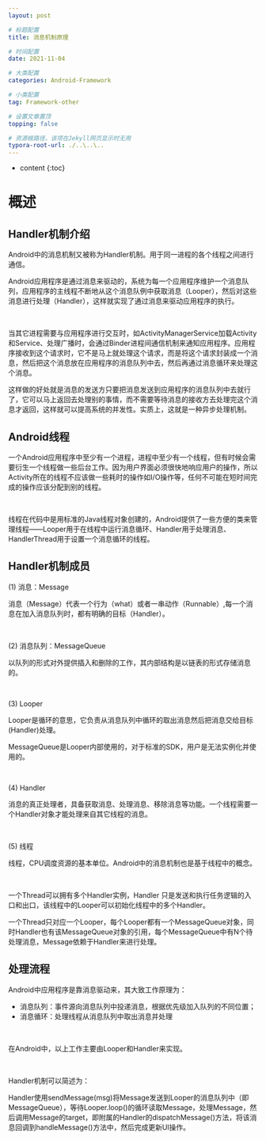 ```yaml
---
layout: post

# 标题配置
title: 消息机制原理

# 时间配置
date: 2021-11-04

# 大类配置
categories: Android-Framework

# 小类配置
tag: Framework-other

# 设置文章置顶
topping: false

# 资源根路径，该项在Jekyll网页显示时无用
typora-root-url: ./..\..\..
---
```


* content
{:toc}


# **概述**

## Handler机制介绍

Android中的消息机制又被称为Handler机制。用于同一进程的各个线程之间进行通信。

Android应用程序是通过消息来驱动的，系统为每一个应用程序维护一个消息队列，应用程序的主线程不断地从这个消息队例中获取消息（Looper），然后对这些消息进行处理（Handler），这样就实现了通过消息来驱动应用程序的执行。

<br/>

当其它进程需要与应用程序进行交互时，如ActivityManagerService加载Activity和Service、处理广播时，会通过Binder进程间通信机制来通知应用程序。应用程序接收到这个请求时，它不是马上就处理这个请求，而是将这个请求封装成一个消息，然后把这个消息放在应用程序的消息队列中去，然后再通过消息循环来处理这个消息。

这样做的好处就是消息的发送方只要把消息发送到应用程序的消息队列中去就行了，它可以马上返回去处理别的事情，而不需要等待消息的接收方去处理完这个消息才返回，这样就可以提高系统的并发性。实质上，这就是一种异步处理机制。



## Android线程

一个Android应用程序中至少有一个进程，进程中至少有一个线程，但有时候会需要衍生一个线程做一些后台工作。因为用户界面必须很快地响应用户的操作，所以Activity所在的线程不应该做一些耗时的操作如I/O操作等，任何不可能在短时间完成的操作应该分配到别的线程。

<br/>

线程在代码中是用标准的Java线程对象创建的，Android提供了一些方便的类来管理线程——Looper用于在线程中运行消息循环、Handler用于处理消息、HandlerThread用于设置一个消息循环的线程。

## Handler机制成员

(1)   消息：Message

消息（Message）代表一个行为（what）或者一串动作（Runnable）,每一个消息在加入消息队列时，都有明确的目标（Handler）。

<br/>

(2)   消息队列：MessageQueue

以队列的形式对外提供插入和删除的工作，其内部结构是以链表的形式存储消息的。

<br/>

(3)   Looper

Looper是循环的意思，它负责从消息队列中循环的取出消息然后把消息交给目标(Handler)处理。

MessageQueue是Looper内部使用的，对于标准的SDK，用户是无法实例化并使用的。

<br/>

(4)   Handler

消息的真正处理者，具备获取消息、处理消息、移除消息等功能。一个线程需要一个Handler对象才能处理来自其它线程的消息。

<br/>

(5)   线程

线程，CPU调度资源的基本单位。Android中的消息机制也是基于线程中的概念。

<br/>

一个Thread可以拥有多个Handler实例，Handler 只是发送和执行任务逻辑的入口和出口，该线程中的Looper可以初始化线程中的多个Handler。

一个Thread只对应一个Looper，每个Looper都有一个MessageQueue对象，同时Handler也有该MessageQueue对象的引用，每个MessageQueue中有N个待处理消息，Message依赖于Handler来进行处理。

## 处理流程

Android中应用程序是靠消息驱动来，其大致工作原理为：

- 消息队列：事件源向消息队列中投递消息，根据优先级加入队列的不同位置；
- 消息循环：处理线程从消息队列中取出消息并处理

<br/>

在Android中，以上工作主要由Looper和Handler来实现。

<br/>

Handler机制可以简述为：

Handler使用sendMessage(msg)将Message发送到Looper的消息队列中（即MessageQueue），等待Looper.loop()的循环读取Message，处理Message，然后调用Message的target，即附属的Handler的dispatchMessage()方法，将该消息回调到handleMessage()方法中，然后完成更新UI操作。

